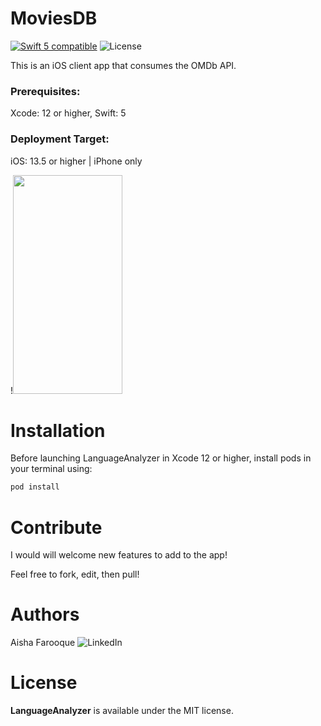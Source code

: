 # MoviesDB
<a href="https://developer.apple.com/swift"><img src="https://img.shields.io/badge/swift5-compatible-4BC51D.svg?style=flat" alt="Swift 5 compatible" /></a>
![License](https://img.shields.io/github/license/JakeLin/SwiftWeather.svg?style=flat)

This is an iOS client app that consumes the OMDb API.
 
 ### Prerequisites:
 Xcode: 12 or higher, Swift: 5
 
 ### Deployment Target:
iOS: 13.5 or higher | iPhone only

!<img src="LanguageAnalyzer/Media/demo2.gif" width="175" height="350">

# Installation
Before launching LanguageAnalyzer in Xcode 12 or higher, install pods in your terminal using:
```ruby
pod install
```

# Contribute 
I would will welcome new features to add to the app!

Feel free to fork, edit, then pull!

# Authors
Aisha Farooque ![LinkedIn](https://www.linkedin.com/in/aishamfarooque/)

# License

**LanguageAnalyzer** is available under the MIT license.
